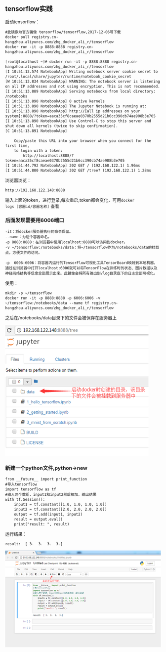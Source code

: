 ## tensorflow实践



启动tensorflow：

	#此镜像为官方镜像 tensorflow/tensorflow,2017-12-06号下载
	docker pull registry.cn-hangzhou.aliyuncs.com/zhg_docker_ali_r/tensorflow
	docker run -it -p 8888:8888 registry.cn-hangzhou.aliyuncs.com/zhg_docker_ali_r/tensorflow

	[root@localhost ~]# docker run -it -p 8888:8888 registry.cn-hangzhou.aliyuncs.com/zhg_docker_ali_r/tensorflow
	[I 10:51:13.574 NotebookApp] Writing notebook server cookie secret to /root/.local/share/jupyter/runtime/notebook_cookie_secret
	[W 10:51:13.834 NotebookApp] WARNING: The notebook server is listening on all IP addresses and not using encryption. This is not recommended.
	[I 10:51:13.889 NotebookApp] Serving notebooks from local directory: /notebooks
	[I 10:51:13.890 NotebookApp] 0 active kernels
	[I 10:51:13.890 NotebookApp] The Jupyter Notebook is running at:
	[I 10:51:13.890 NotebookApp] http://[all ip addresses on your system]:8888/?token=aaca35cf8caeae0370b2555d21b6cc390cb74ae908b3e705
	[I 10:51:13.890 NotebookApp] Use Control-C to stop this server and shut down all kernels (twice to skip confirmation).
	[C 10:51:13.891 NotebookApp] 
	    
	    Copy/paste this URL into your browser when you connect for the first time,
	    to login with a token:
	        http://localhost:8888/?token=aaca35cf8caeae0370b2555d21b6cc390cb74ae908b3e705
	[I 10:51:44.792 NotebookApp] 302 GET / (192.168.122.1) 1.96ms
	[I 10:51:44.800 NotebookApp] 302 GET /tree? (192.168.122.1) 1.28ms

浏览器浏览：

	http://192.168.122.148:8888

输入上面的token，进行登录,每次重启,token都会变化，可用<code>docker logs [容器id/容器名称]</code> 查看


### 后面发现需要用6006端口

	-it：将docker服务器执行的命令保留。
	--name：为这个容器命名。
	-p 8888:8888：在浏览器中使用localhost:8888可以访问到docker。
	-v ~/tensorflow:/notebooks/data：将~/tensorflow作为/notebooks/data的挂载点，方便文件的访问。

	-p  6006:6006：将容器内运行的TensorFlow可视化工具TensorBoard映射到本地机器，通过在浏览器中打开localhost:6006就可以将TensorFlow在训练时的状态、图片数据以及神经网络结构等信息全部展示出来。此镜像会将所有输出到/log目录底下的日志全部可视化。

使用：

	mkdir -p ~/tensorflow
	docker run -it -p 8888:8888 -p 6006:6006 -v ~/tensorflow:/notebooks/data --name tf registry.cn-hangzhou.aliyuncs.com/zhg_docker_ali_r/tensorflow 


之后在/notebooks/data目录下的文件会被保存在服务器上

![2](./images/20171207134841.png)



### 新建一个python文件,python->new


	from __future__ import print_function
	#导入tensorflow
	import tensorflow as tf
	#输入两个数组，input1和input2然后相加，输出结果
	with tf.Session():
	    input1 = tf.constant([1.0, 1.0, 1.0, 1.0])
	    input2 = tf.constant([2.0, 2.0, 2.0, 2.0])
	    output = tf.add(input1, input2)
	    result = output.eval()
	    print("result: ", result)


运行结果：

	result:  [ 3.  3.  3.  3.]

![1](./images/20171207100613.png)











